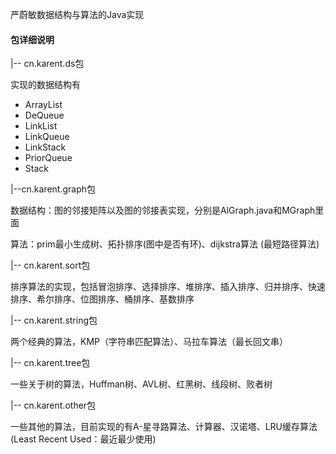 严蔚敏数据结构与算法的Java实现

#### 包详细说明

|-- cn.karent.ds包

实现的数据结构有

- ArrayList
- DeQueue
- LinkList
- LinkQueue
- LinkStack
- PriorQueue
- Stack

|--cn.karent.graph包

数据结构：图的邻接矩阵以及图的邻接表实现，分别是AlGraph.java和MGraph里面

算法：prim最小生成树、拓扑排序(图中是否有环)、dijkstra算法 (最短路径算法)

|-- cn.karent.sort包

排序算法的实现，包括冒泡排序、选择排序、堆排序、插入排序、归并排序、快速排序、希尔排序、位图排序、桶排序、基数排序

|-- cn.karent.string包

两个经典的算法，KMP（字符串匹配算法）、马拉车算法（最长回文串）

|-- cn.karent.tree包

一些关于树的算法，Huffman树、AVL树、红黑树、线段树、败者树

|-- cn.karent.other包

一些其他的算法，目前实现的有A-星寻路算法、计算器、汉诺塔、LRU缓存算法(Least Recent Used：最近最少使用)